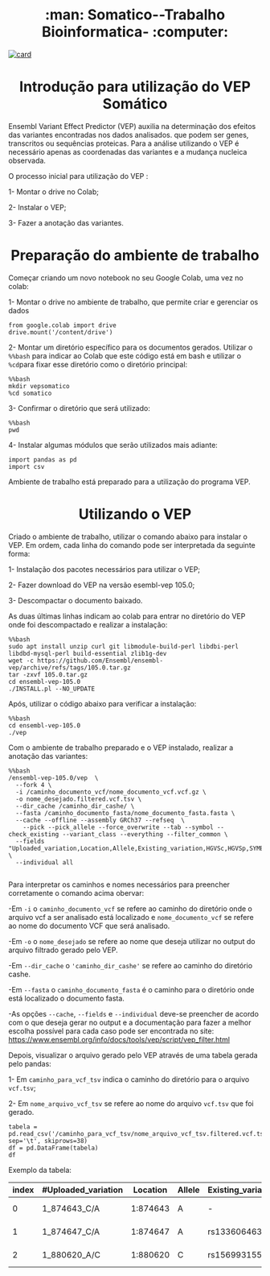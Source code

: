  <h1 align="center"> :man: Somatico--Trabalho Bioinformatica- :computer: </h1> 



[![card](https://github-readme-stats.vercel.app/api?username=MarcioCipitelli&theme=default)](https://github.com/anuraghazra/github-readme-stats)





 <h1 align="center"> Introdução para utilização do VEP Somático </h1>


Ensembl Variant Effect Predictor (VEP) auxilia na determinação dos efeitos das variantes encontradas nos dados analisados. que podem ser genes, transcritos ou sequências proteicas. Para a análise utilizando o VEP é necessário apenas as coordenadas das variantes e a mudança nucleica observada.

O processo inicial para utilização do VEP :

1- Montar o drive no Colab;

2- Instalar o VEP;

3- Fazer a anotação das variantes.


 <h1 align="center">Preparação do ambiente de trabalho </h1> 


Começar criando um novo notebook no seu Google Colab, uma vez no colab:

1- Montar o drive no ambiente de trabalho, que permite criar e gerenciar os dados


```
from google.colab import drive 
drive.mount('/content/drive')

```
2- Montar um diretório específico para os documentos gerados. Utilizar o ```%%bash``` para indicar ao Colab que este código está em bash e utilizar o ```%cd```para fixar esse diretório como o diretório principal:

```
%%bash
mkdir vepsomatico
%cd somatico

```

3- Confirmar o diretório que será utilizado:
```
%%bash
pwd

```

4- Instalar algumas módulos que serão utilizados mais adiante:

```
import pandas as pd
import csv

```

Ambiente de trabalho está preparado para a utilização do programa VEP.


 <h1 align="center">Utilizando o VEP </h1> 


Criado o ambiente de trabalho, utilizar o comando abaixo para instalar o VEP. Em ordem, cada linha do comando pode ser interpretada da seguinte forma:

1- Instalação dos pacotes necessários para utilizar o VEP;

2- Fazer download do VEP na versão esembl-vep 105.0;

3- Descompactar o documento baixado.

As duas últimas linhas indicam ao colab para entrar no diretório do VEP onde foi descompactado e realizar a instalação:
```
%%bash
sudo apt install unzip curl git libmodule-build-perl libdbi-perl libdbd-mysql-perl build-essential zlib1g-dev
wget -c https://github.com/Ensembl/ensembl-vep/archive/refs/tags/105.0.tar.gz
tar -zxvf 105.0.tar.gz
cd ensembl-vep-105.0
./INSTALL.pl --NO_UPDATE 

```
 Após, utilizar o código abaixo para verificar a instalação:
 ```
 %%bash
cd ensembl-vep-105.0
./vep

```

Com o ambiente de trabalho preparado e o VEP instalado, realizar a anotação das variantes:
```
%%bash
/ensembl-vep-105.0/vep  \
  --fork 4 \
  -i /caminho_documento_vcf/nome_documento_vcf.vcf.gz \
  -o nome_desejado.filtered.vcf.tsv \
  --dir_cache /caminho_dir_cashe/ \
  --fasta /caminho_documento_fasta/nome_documento_fasta.fasta \
  --cache --offline --assembly GRCh37 --refseq  \
	--pick --pick_allele --force_overwrite --tab --symbol --check_existing --variant_class --everything --filter_common \
  --fields "Uploaded_variation,Location,Allele,Existing_variation,HGVSc,HGVSp,SYMBOL,Consequence,IND,ZYG,Amino_acids,CLIN_SIG,PolyPhen,SIFT,VARIANT_CLASS,FREQS" \
  --individual all
  
  ```
  
 Para interpretar os caminhos e nomes necessários para preencher corretamente o comando acima obervar:
 
-Em ```-i```  o ```caminho_documento_vcf``` se refere ao caminho do diretório onde o arquivo vcf a ser analisado está localizado e ```nome_documento_vcf``` se refere ao nome do documento VCF que será analisado.

-Em ```-o``` o ```nome_desejado``` se refere ao nome que deseja utilizar no output do arquivo filtrado gerado pelo VEP.

-Em ```--dir_cache``` o ```'caminho_dir_cashe'``` se refere ao caminho do diretório cashe.

-Em ```--fasta``` o ```caminho_documento_fasta``` é o caminho para o diretório onde está localizado o documento fasta.

-As opções ```--cache```, ```--fields``` e ```--individual```  deve-se preencher de acordo com o que deseja gerar no output e a documentação para fazer a melhor escolha possível para cada caso pode ser encontrada no site:
https://www.ensembl.org/info/docs/tools/vep/script/vep_filter.html

Depois, visualizar o arquivo gerado pelo VEP através de uma tabela gerada pelo pandas:

1- Em ```caminho_para_vcf_tsv``` indica o caminho do diretório para o arquivo ```vcf.tsv```;

2- Em ```nome_arquivo_vcf_tsv``` se refere ao nome do arquivo ```vcf.tsv``` que foi gerado.
```
tabela = pd.read_csv('/caminho_para_vcf_tsv/nome_arquivo_vcf_tsv.filtered.vcf.tsv', sep='\t', skiprows=38)
df = pd.DataFrame(tabela)
df
```

Exemplo da tabela:


| index | #Uploaded_variation | Location | Allele | Existing_variation | HGVSc | HGVSp | SYMBOL | Consequence | IND | ZYG | Amino_acids | CLIN_SIG | PolyPhen | SIFT | VARIANT_CLASS | FREQS |
| --- | --- | --- | --- | --- | --- | --- | --- | --- | --- | --- | --- | --- | --- | --- | --- | --- |
|0 | 1_874643_C/A | 1:874643 | A | - | NM_001385640.1:c.1058-9C>A | - | SAMD11 | splice_polypyrimidine_tract_variant,intron_variant | WP312 | HET | - | - | - | - | SNV | - |
1 | 1_874647_C/A | 1:874647 | A | rs1336064632 | NM_001385640.1:c.1058-5C>A | - | SAMD11 | splice_polypyrimidine_tract_variant,splice_region_variant,intron_variant | WP312 | HET | - | - | - | - |SNV | - |
2 | 1_880620_A/C | 1:880620 | C | rs1569931554 | NM_015658.4:c.2054-94T>G | - | NOC2L | intron_variant | WP312 | HET | - | - | - | - | SNV | - |
